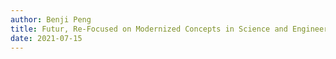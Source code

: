 ```yaml
---
author: Benji Peng
title: Futur, Re-Focused on Modernized Concepts in Science and Engineering
date: 2021-07-15
---
```

